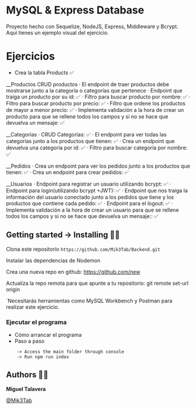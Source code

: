 # MySQL & Express Database 

Proyecto hecho con Sequelize, NodeJS, Express, Middleware y Bcrypt. Aquí tienes un ejemplo visual del ejercicio.

# Ejercicios

* Crea la tabla Products ✅

 __Productos
CRUD productos
· El endpoint de traer productos debe mostrarse junto a la categoría o categorías que pertenece
· Endpoint que traiga un producto por su id: ✅
· Filtro para buscar producto por nombre: ✅
· Filtro para buscar producto por precio: ✅
· Filtro que ordene los productos de mayor a menor precio: ✅
· Implementa validación a la hora de crear un producto para que se rellene todos los campos y si no se hace que devuelva un mensaje: ✅

 __Categorías
· CRUD Categorías: ✅
· El endpoint para ver todas las categorías junto a los productos que tienen: ✅
· Crea un endpoint que devuelva una categoría por id: ✅
· Filtro para buscar categoría por nombre: ✅

  __Pedidos
· Crea un endpoint para ver los pedidos junto a los productos que tienen: ✅
· Crea un endpoint para crear pedidos: ✅

 __Usuarios
· Endpoint para registrar un usuario utilizando bcrypt: ✅
· Endpoint para login(utilizando bcrypt +JWT): ✅
· Endpoint que nos traiga la información del usuario conectado junto a los pedidos que tiene y los productos que contiene cada pedido: ✅
· Endpoint para el logout: ✅
· Implementa validación a la hora de crear un usuario para que se rellene todos los campos y si no se hace que devuelva un mensaje:: ✅


## Getting started -> Installing 🐱‍👤

Clona este repositorio `https://github.com/Mik3Tab/Backend.git`

Instalar las dependencias de Nodemon

Crea una nueva repo en github: https://github.com/new

Actualiza la repo remota para que apunte a tu repositorio: git remote set-url origin 

`Necesitarás herramientas como MySQL Workbench y Postman para realizar este ejercicio.

### Ejecutar el programa

* Cómo arrancar el programa
* Paso a paso
```
    -> Access the main folder through console
    -> Run npm run index
```

## Authors 👷‍♂️
__Miguel Talavera__

[@Mik3Tab](https://twitter.com/Mik3Tab)
